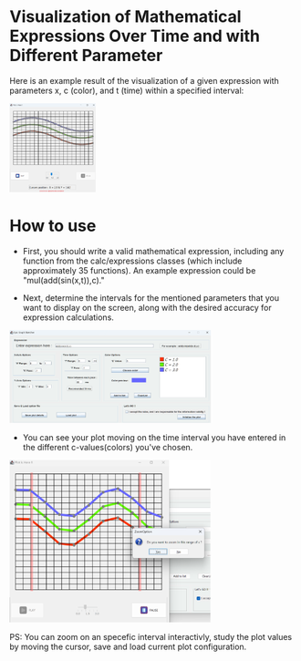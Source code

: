 # Visualization of Mathematical Expressions Over Time and with Different Parameter
Here is an example result of the visualization of a given expression with parameters x, c (color), and t (time) within a specified interval:

<img src="/Demo/GUI_plot_output_page(4).png" width=30% height=30%>

# How to use
* First, you should write a valid mathematical expression, including any function from the calc/expressions classes (which include approximately 35 functions). An example expression could be "mul(add(sin(x,t)),c)."

* Next, determine the intervals for the mentioned parameters that you want to display on the screen, along with the desired accuracy for expression calculations.

<img src="/Demo/GUI_data_fully_entered(3).png" width=70% height=70%>

- You can see your plot moving on the time interval you have entered in the different c-values(colors) you've chosen.

<img src="Demo/gui_plot_output_page_zoom(5).png" width=70% height=70%>

PS: You can zoom on an specefic interval interactivly, study the plot values by moving the cursor, save and load current plot configuration.

